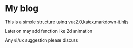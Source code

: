 # My blog
This is a simple structure using vue2.0,katex,markdown-it,hljs

Later on may add function like 2d animation

Any ui/ux suggestion please discuss


